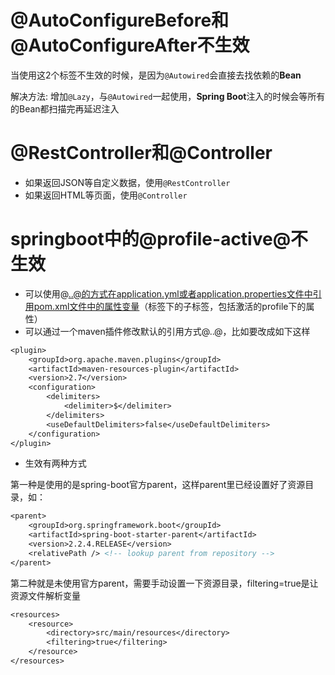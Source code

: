 # @AutoConfigureBefore和@AutoConfigureAfter不生效

当使用这2个标签不生效的时候，是因为`@Autowired`会直接去找依赖的**Bean**

解决方法: 增加`@Lazy`，与`@Autowired`一起使用，**Spring Boot**注入的时候会等所有的Bean都扫描完再延迟注入

# @RestController和@Controller

- 如果返回JSON等自定义数据，使用`@RestController`
- 如果返回HTML等页面，使用`@Controller`

# springboot中的@profile-active@不生效

- 可以使用@..@的方式在application.yml或者application.properties文件中引用pom.xml文件中的属性变量（<properties>标签下的子标签，包括激活的profile下的属性）
- 可以通过一个maven插件修改默认的引用方式@..@，比如要改成如下这样

```dtd
<plugin>
    <groupId>org.apache.maven.plugins</groupId>
    <artifactId>maven-resources-plugin</artifactId>
    <version>2.7</version>
    <configuration>
        <delimiters>
            <delimiter>$</delimiter>
        </delimiters>
        <useDefaultDelimiters>false</useDefaultDelimiters>
    </configuration>
</plugin>
```

- 生效有两种方式

第一种是使用的是spring-boot官方parent，这样parent里已经设置好了资源目录，如：

```dtd
<parent>
    <groupId>org.springframework.boot</groupId>
    <artifactId>spring-boot-starter-parent</artifactId>
    <version>2.2.4.RELEASE</version>
    <relativePath /> <!-- lookup parent from repository -->
</parent>
```

第二种就是未使用官方parent，需要手动设置一下资源目录，filtering=true是让资源文件解析变量

```dtd
<resources>
    <resource>
        <directory>src/main/resources</directory>
        <filtering>true</filtering>
    </resource>
</resources>
```